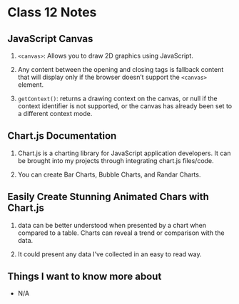 # Class 12 Notes

## JavaScript Canvas

1. `<canvas>`: Allows you to draw 2D graphics using JavaScript.

2. Any content between the opening and closing tags is fallback content that will display only if the browser doesn’t support the `<canvas>` element.

1. `getContext()`: returns a drawing context on the canvas, or null if the context identifier is not supported, or the canvas has already been set to a different context mode.

## Chart.js Documentation

1. Chart.js is a charting library for JavaScript application developers. It can be brought into my projects through integrating chart.js files/code.

2. You can create Bar Charts, Bubble Charts, and Randar Charts.

## Easily Create Stunning Animated Chars with Chart.js

1. data can be better understood when presented by a chart when compared to a table. Charts can reveal a trend or comparison with the data.

2. It could present any data I’ve collected in an easy to read way.

## Things I want to know more about

- N/A
